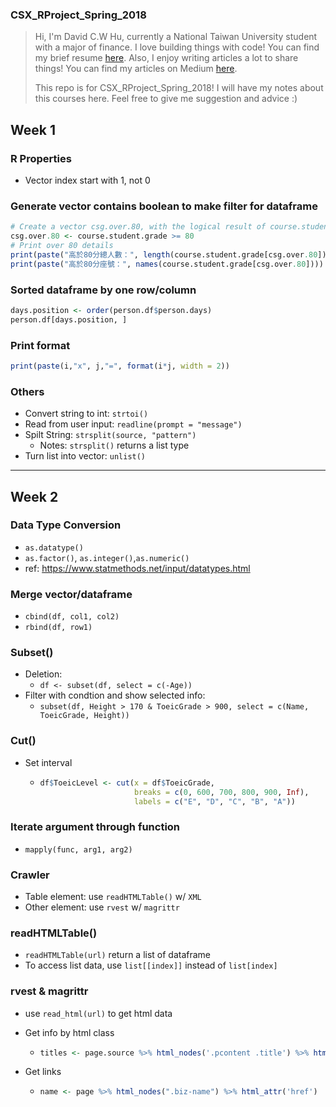 ### CSX_RProject_Spring_2018

> Hi, I'm David C.W Hu, currently a National Taiwan University student with a major of finance. I love building things with code! You can find my brief resume [here](https://hcwxd.github.io/). Also, I enjoy writing articles a lot to share things! You can find my articles on Medium [here](https://medium.com/@C.W.Hu).
>
> This repo is for CSX_RProject_Spring_2018! I will have my notes about this courses here. Feel free to give me suggestion and advice :)

## Week 1

### R Properties

- Vector index start with 1, not 0

### Generate vector contains boolean to make filter for dataframe

```r
# Create a vector csg.over.80, with the logical result of course.student.grade over 80
csg.over.80 <- course.student.grade >= 80
# Print over 80 details
print(paste("高於80分總人數：", length(course.student.grade[csg.over.80])))
print(paste("高於80分座號：", names(course.student.grade[csg.over.80])))
```

### Sorted dataframe by one row/column

```r
days.position <- order(person.df$person.days)
person.df[days.position, ]
```

### Print format

```r
print(paste(i,"x", j,"=", format(i*j, width = 2))
```

### Others

- Convert string to int: `strtoi()`
- Read from user input: `readline(prompt = "message")`
- Spilt String: `strsplit(source, "pattern")`
  - Notes: `strsplit()` returns a list type
- Turn list into vector: `unlist()`

---

## Week 2

### Data Type Conversion

- `as.datatype()`
- `as.factor()`, `as.integer()`,`as.numeric()`
- ref: https://www.statmethods.net/input/datatypes.html

### Merge vector/dataframe

- `cbind(df, col1, col2)`
- `rbind(df, row1)`

### Subset()

- Deletion:
  - `df <- subset(df, select = c(-Age))`
- Filter with condtion and show selected info:
  - `subset(df, Height > 170 & ToeicGrade > 900, select = c(Name, ToeicGrade, Height))`

### Cut()

- Set interval

  - ```r
    df$ToeicLevel <- cut(x = df$ToeicGrade, 
                         breaks = c(0, 600, 700, 800, 900, Inf),
                         labels = c("E", "D", "C", "B", "A"))
    ```

### Iterate argument through function

- `mapply(func, arg1, arg2)`

### Crawler

- Table element: use `readHTMLTable()` w/  `XML`
- Other element: use `rvest` w/ `magrittr`

### readHTMLTable()

- `readHTMLTable(url)` return a list of dataframe
- To access list data, use `list[[index]]` instead of  `list[index]`

### rvest & magrittr

- use `read_html(url)` to get html data

- Get info by html class

  - ```r
    titles <- page.source %>% html_nodes('.pcontent .title') %>% html_text(trim=TRUE)
    ```

- Get links

  - ```r
    name <- page %>% html_nodes(".biz-name") %>% html_attr('href')
    ```





